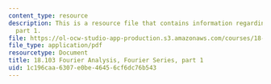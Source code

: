 ```yaml
---
content_type: resource
description: This is a resource file that contains information regarding fourier series
  part 1.
file: https://ol-ocw-studio-app-production.s3.amazonaws.com/courses/18-103-fourier-analysis-fall-2013/1c196caa6307e0be46456cf6dc76b543_MIT18_103F13_fseries1.pdf
file_type: application/pdf
resourcetype: Document
title: 18.103 Fourier Analysis, Fourier Series, part 1
uid: 1c196caa-6307-e0be-4645-6cf6dc76b543
---
```


